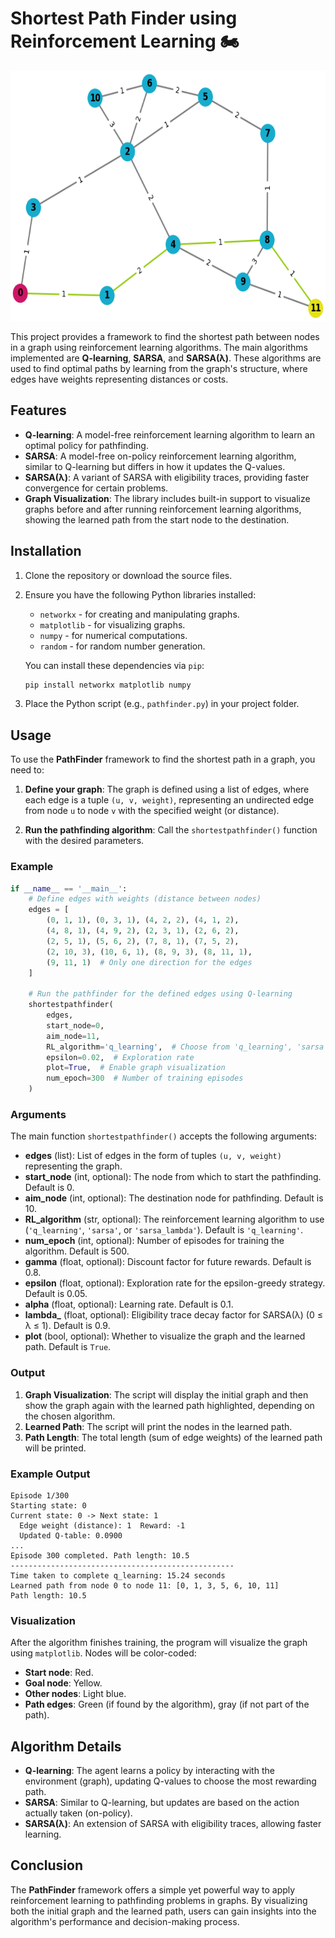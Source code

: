 # Shortest Path Finder using Reinforcement Learning 🏍️

<p align="center"> 
  <img width="600" height="400" src="https://github.com/Pegah-Ardehkhani/Shortest-Path-using-Reinforcement-Learning/blob/main/Learned_Path_Pic.png"> 
</p>

This project provides a framework to find the shortest path between nodes in a graph using reinforcement learning algorithms. The main algorithms implemented are **Q-learning**, **SARSA**, and **SARSA(λ)**. These algorithms are used to find optimal paths by learning from the graph's structure, where edges have weights representing distances or costs.

## Features

- **Q-learning**: A model-free reinforcement learning algorithm to learn an optimal policy for pathfinding.
- **SARSA**: A model-free on-policy reinforcement learning algorithm, similar to Q-learning but differs in how it updates the Q-values.
- **SARSA(λ)**: A variant of SARSA with eligibility traces, providing faster convergence for certain problems.
- **Graph Visualization**: The library includes built-in support to visualize graphs before and after running reinforcement learning algorithms, showing the learned path from the start node to the destination.

## Installation

1. Clone the repository or download the source files.
2. Ensure you have the following Python libraries installed:
   - `networkx` - for creating and manipulating graphs.
   - `matplotlib` - for visualizing graphs.
   - `numpy` - for numerical computations.
   - `random` - for random number generation.
   
   You can install these dependencies via `pip`:

   ```bash
   pip install networkx matplotlib numpy
   ```

3. Place the Python script (e.g., `pathfinder.py`) in your project folder.

## Usage

To use the **PathFinder** framework to find the shortest path in a graph, you need to:

1. **Define your graph**: The graph is defined using a list of edges, where each edge is a tuple `(u, v, weight)`, representing an undirected edge from node `u` to node `v` with the specified weight (or distance).

2. **Run the pathfinding algorithm**: Call the `shortestpathfinder()` function with the desired parameters.

### Example

```python
if __name__ == '__main__':
    # Define edges with weights (distance between nodes)
    edges = [
        (0, 1, 1), (0, 3, 1), (4, 2, 2), (4, 1, 2), 
        (4, 8, 1), (4, 9, 2), (2, 3, 1), (2, 6, 2), 
        (2, 5, 1), (5, 6, 2), (7, 8, 1), (7, 5, 2), 
        (2, 10, 3), (10, 6, 1), (8, 9, 3), (8, 11, 1), 
        (9, 11, 1)  # Only one direction for the edges
    ]
    
    # Run the pathfinder for the defined edges using Q-learning
    shortestpathfinder(
        edges, 
        start_node=0, 
        aim_node=11, 
        RL_algorithm='q_learning',  # Choose from 'q_learning', 'sarsa', 'sarsa_lambda'
        epsilon=0.02,  # Exploration rate
        plot=True,  # Enable graph visualization
        num_epoch=300  # Number of training episodes
    )
```

### Arguments

The main function `shortestpathfinder()` accepts the following arguments:

- **edges** (list): List of edges in the form of tuples `(u, v, weight)` representing the graph.
- **start_node** (int, optional): The node from which to start the pathfinding. Default is 0.
- **aim_node** (int, optional): The destination node for pathfinding. Default is 10.
- **RL_algorithm** (str, optional): The reinforcement learning algorithm to use (`'q_learning'`, `'sarsa'`, or `'sarsa_lambda'`). Default is `'q_learning'`.
- **num_epoch** (int, optional): Number of episodes for training the algorithm. Default is 500.
- **gamma** (float, optional): Discount factor for future rewards. Default is 0.8.
- **epsilon** (float, optional): Exploration rate for the epsilon-greedy strategy. Default is 0.05.
- **alpha** (float, optional): Learning rate. Default is 0.1.
- **lambda_** (float, optional): Eligibility trace decay factor for SARSA(λ) (0 ≤ λ ≤ 1). Default is 0.9.
- **plot** (bool, optional): Whether to visualize the graph and the learned path. Default is `True`.

### Output

1. **Graph Visualization**: The script will display the initial graph and then show the graph again with the learned path highlighted, depending on the chosen algorithm.
2. **Learned Path**: The script will print the nodes in the learned path.
3. **Path Length**: The total length (sum of edge weights) of the learned path will be printed.

### Example Output

```plaintext
Episode 1/300
Starting state: 0
Current state: 0 -> Next state: 1
  Edge weight (distance): 1  Reward: -1
  Updated Q-table: 0.0900
...
Episode 300 completed. Path length: 10.5
--------------------------------------------------
Time taken to complete q_learning: 15.24 seconds
Learned path from node 0 to node 11: [0, 1, 3, 5, 6, 10, 11]
Path length: 10.5
```

### Visualization

After the algorithm finishes training, the program will visualize the graph using `matplotlib`. Nodes will be color-coded:
- **Start node**: Red.
- **Goal node**: Yellow.
- **Other nodes**: Light blue.
- **Path edges**: Green (if found by the algorithm), gray (if not part of the path).

## Algorithm Details

- **Q-learning**: The agent learns a policy by interacting with the environment (graph), updating Q-values to choose the most rewarding path.
- **SARSA**: Similar to Q-learning, but updates are based on the action actually taken (on-policy).
- **SARSA(λ)**: An extension of SARSA with eligibility traces, allowing faster learning.

## Conclusion

The **PathFinder** framework offers a simple yet powerful way to apply reinforcement learning to pathfinding problems in graphs. By visualizing both the initial graph and the learned path, users can gain insights into the algorithm's performance and decision-making process.
